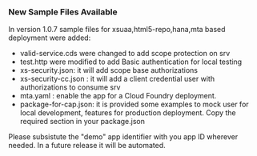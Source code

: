 ### New Sample Files Available
In version 1.0.7 sample files for xsuaa,html5-repo,hana,mta based deployment were added:
- valid-service.cds were changed to add scope protection on srv
- test.http were modified to add Basic authentication for local testing
- xs-security.json: it will add scope base authorizations
- xs-security-cc.json : it will add a client credential user with authorizations to consume srv
- mta.yaml : enable the app for a Cloud Foundry deployment. 
- package-for-cap.json: it is provided some examples to mock user for local development, features for production deployment. Copy the required section in your package.json

Please subsistute the "demo" app identifier with you app ID wherever needed. In a future release it will be automated.